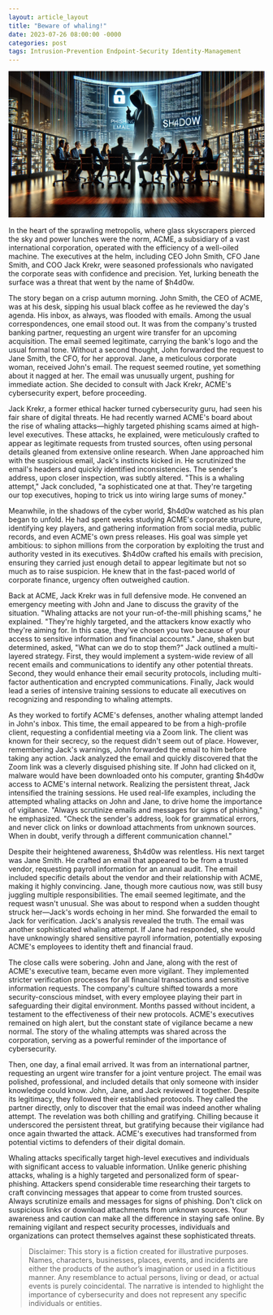 ```yaml
---
layout: article_layout
title: "Beware of whaling!"
date: 2023-07-26 08:00:00 -0000
categories: post
tags: Intrusion-Prevention Endpoint-Security Identity-Management
---
```

![Illustrated by our virtual artist, todo.](/assets/images/articles/infosec/security-tips-phishing.webp)

In the heart of the sprawling metropolis, where glass skyscrapers pierced the sky and power lunches were the norm, ACME, a subsidiary of a vast international corporation, operated with the efficiency of a well-oiled machine. The executives at the helm, including CEO John Smith, CFO Jane Smith, and COO Jack Krekr, were seasoned professionals who navigated the corporate seas with confidence and precision. Yet, lurking beneath the surface was a threat that went by the name of $h4d0w.<!--more-->

The story began on a crisp autumn morning. John Smith, the CEO of ACME, was at his desk, sipping his usual black coffee as he reviewed the day's agenda. His inbox, as always, was flooded with emails. Among the usual correspondences, one email stood out. It was from the company's trusted banking partner, requesting an urgent wire transfer for an upcoming acquisition. The email seemed legitimate, carrying the bank's logo and the usual formal tone. Without a second thought, John forwarded the request to Jane Smith, the CFO, for her approval. Jane, a meticulous corporate woman, received John's email. The request seemed routine, yet something about it nagged at her. The email was unusually urgent, pushing for immediate action. She decided to consult with Jack Krekr, ACME's cybersecurity expert, before proceeding.

Jack Krekr, a former ethical hacker turned cybersecurity guru, had seen his fair share of digital threats. He had recently warned ACME's board about the rise of whaling attacks—highly targeted phishing scams aimed at high-level executives. These attacks, he explained, were meticulously crafted to appear as legitimate requests from trusted sources, often using personal details gleaned from extensive online research. When Jane approached him with the suspicious email, Jack's instincts kicked in. He scrutinized the email's headers and quickly identified inconsistencies. The sender's address, upon closer inspection, was subtly altered. "This is a whaling attempt," Jack concluded, "a sophisticated one at that. They're targeting our top executives, hoping to trick us into wiring large sums of money."

Meanwhile, in the shadows of the cyber world, $h4d0w watched as his plan began to unfold. He had spent weeks studying ACME's corporate structure, identifying key players, and gathering information from social media, public records, and even ACME's own press releases. His goal was simple yet ambitious: to siphon millions from the corporation by exploiting the trust and authority vested in its executives. $h4d0w crafted his emails with precision, ensuring they carried just enough detail to appear legitimate but not so much as to raise suspicion. He knew that in the fast-paced world of corporate finance, urgency often outweighed caution.

Back at ACME, Jack Krekr was in full defensive mode. He convened an emergency meeting with John and Jane to discuss the gravity of the situation. "Whaling attacks are not your run-of-the-mill phishing scams," he explained. "They're highly targeted, and the attackers know exactly who they're aiming for. In this case, they've chosen you two because of your access to sensitive information and financial accounts." Jane, shaken but determined, asked, "What can we do to stop them?" Jack outlined a multi-layered strategy. First, they would implement a system-wide review of all recent emails and communications to identify any other potential threats. Second, they would enhance their email security protocols, including multi-factor authentication and encrypted communications. Finally, Jack would lead a series of intensive training sessions to educate all executives on recognizing and responding to whaling attempts.

As they worked to fortify ACME's defenses, another whaling attempt landed in John's inbox. This time, the email appeared to be from a high-profile client, requesting a confidential meeting via a Zoom link. The client was known for their secrecy, so the request didn't seem out of place. However, remembering Jack's warnings, John forwarded the email to him before taking any action. Jack analyzed the email and quickly discovered that the Zoom link was a cleverly disguised phishing site. If John had clicked on it, malware would have been downloaded onto his computer, granting $h4d0w access to ACME's internal network. Realizing the persistent threat, Jack intensified the training sessions. He used real-life examples, including the attempted whaling attacks on John and Jane, to drive home the importance of vigilance. "Always scrutinize emails and messages for signs of phishing," he emphasized. "Check the sender's address, look for grammatical errors, and never click on links or download attachments from unknown sources. When in doubt, verify through a different communication channel."

Despite their heightened awareness, $h4d0w was relentless. His next target was Jane Smith. He crafted an email that appeared to be from a trusted vendor, requesting payroll information for an annual audit. The email included specific details about the vendor and their relationship with ACME, making it highly convincing. Jane, though more cautious now, was still busy juggling multiple responsibilities. The email seemed legitimate, and the request wasn't unusual. She was about to respond when a sudden thought struck her—Jack's words echoing in her mind. She forwarded the email to Jack for verification. Jack's analysis revealed the truth. The email was another sophisticated whaling attempt. If Jane had responded, she would have unknowingly shared sensitive payroll information, potentially exposing ACME's employees to identity theft and financial fraud.

The close calls were sobering. John and Jane, along with the rest of ACME's executive team, became even more vigilant. They implemented stricter verification processes for all financial transactions and sensitive information requests. The company's culture shifted towards a more security-conscious mindset, with every employee playing their part in safeguarding their digital environment. Months passed without incident, a testament to the effectiveness of their new protocols. ACME's executives remained on high alert, but the constant state of vigilance became a new normal. The story of the whaling attempts was shared across the corporation, serving as a powerful reminder of the importance of cybersecurity.

Then, one day, a final email arrived. It was from an international partner, requesting an urgent wire transfer for a joint venture project. The email was polished, professional, and included details that only someone with insider knowledge could know. John, Jane, and Jack reviewed it together. Despite its legitimacy, they followed their established protocols. They called the partner directly, only to discover that the email was indeed another whaling attempt. The revelation was both chilling and gratifying. Chilling because it underscored the persistent threat, but gratifying because their vigilance had once again thwarted the attack. ACME's executives had transformed from potential victims to defenders of their digital domain.

Whaling attacks specifically target high-level executives and individuals with significant access to valuable information. Unlike generic phishing attacks, whaling is a highly targeted and personalized form of spear-phishing. Attackers spend considerable time researching their targets to craft convincing messages that appear to come from trusted sources. Always scrutinize emails and messages for signs of phishing. Don't click on suspicious links or download attachments from unknown sources. Your awareness and caution can make all the difference in staying safe online. By remaining vigilant and respect security processes, individuals and organizations can protect themselves against these sophisticated threats. 

>Disclaimer: This story is a fiction created for illustrative purposes. Names, characters, businesses, places, events, and incidents are either the products of the author’s imagination or used in a fictitious manner. Any resemblance to actual persons, living or dead, or actual events is purely coincidental. The narrative is intended to highlight the importance of cybersecurity and does not represent any specific individuals or entities.